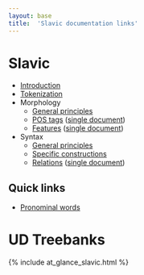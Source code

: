 ```yaml
---
layout: base
title:  'Slavic documentation links'
---
```


# Slavic

* [Introduction](sla/overview/introduction.html)
* [Tokenization](sla/overview/tokenization.html)
* Morphology
  * [General principles](sla/overview/morphology.html)
  * [POS tags](sla/pos/index.html) ([single document](sla/pos/all.html))
  * [Features](sla/feat/index.html) ([single document](sla/feat/all.html))
* Syntax
  * [General principles](sla/overview/syntax.html)
  * [Specific constructions](sla/overview/specific-syntax.html)
  * [Relations](sla/dep/index.html) ([single document](sla/dep/all.html))

## Quick links

* [Pronominal words](sla-pos/PRON)


# UD Treebanks

<div id="accordion" class="jquery-ui-accordion">
{% include at_glance_slavic.html %}
</div>

